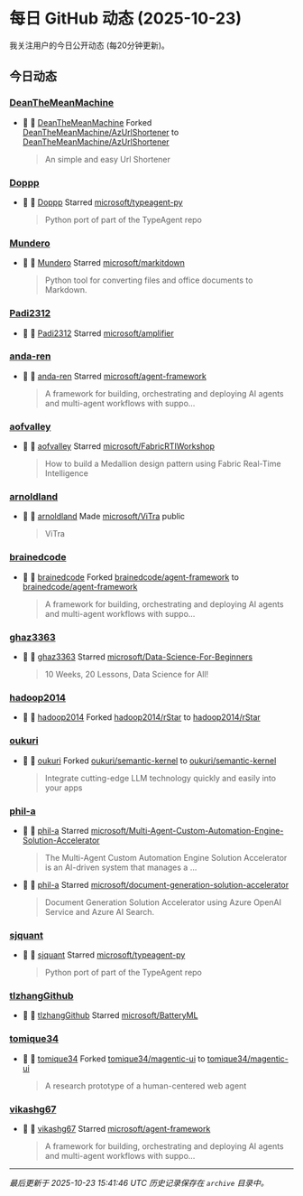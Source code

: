 # 每日 GitHub 动态 (2025-10-23)

我关注用户的今日公开动态 (每20分钟更新)。

## 今日动态

### [DeanTheMeanMachine](https://github.com/DeanTheMeanMachine)
- 🍴 👤 [DeanTheMeanMachine](https://github.com/DeanTheMeanMachine) Forked [DeanTheMeanMachine/AzUrlShortener](https://github.com/DeanTheMeanMachine/AzUrlShortener) to [DeanTheMeanMachine/AzUrlShortener](https://github.com/DeanTheMeanMachine/AzUrlShortener)
  > An simple and easy Url Shortener

### [Doppp](https://github.com/Doppp)
- 🌟 👤 [Doppp](https://github.com/Doppp) Starred [microsoft/typeagent-py](https://github.com/microsoft/typeagent-py)
  > Python port of part of the TypeAgent repo

### [Mundero](https://github.com/Mundero)
- 🌟 👤 [Mundero](https://github.com/Mundero) Starred [microsoft/markitdown](https://github.com/microsoft/markitdown)
  > Python tool for converting files and office documents to Markdown.

### [Padi2312](https://github.com/Padi2312)
- 🌟 👤 [Padi2312](https://github.com/Padi2312) Starred [microsoft/amplifier](https://github.com/microsoft/amplifier)

### [anda-ren](https://github.com/anda-ren)
- 🌟 👤 [anda-ren](https://github.com/anda-ren) Starred [microsoft/agent-framework](https://github.com/microsoft/agent-framework)
  > A framework for building, orchestrating and deploying AI agents and multi-agent workflows with suppo...

### [aofvalley](https://github.com/aofvalley)
- 🌟 👤 [aofvalley](https://github.com/aofvalley) Starred [microsoft/FabricRTIWorkshop](https://github.com/microsoft/FabricRTIWorkshop)
  > How to build a Medallion design pattern using Fabric Real-Time Intelligence

### [arnoldland](https://github.com/arnoldland)
- 🚀 👤 [arnoldland](https://github.com/arnoldland) Made [microsoft/ViTra](https://github.com/microsoft/ViTra) public
  > ViTra

### [brainedcode](https://github.com/brainedcode)
- 🍴 👤 [brainedcode](https://github.com/brainedcode) Forked [brainedcode/agent-framework](https://github.com/brainedcode/agent-framework) to [brainedcode/agent-framework](https://github.com/brainedcode/agent-framework)
  > A framework for building, orchestrating and deploying AI agents and multi-agent workflows with suppo...

### [ghaz3363](https://github.com/ghaz3363)
- 🌟 👤 [ghaz3363](https://github.com/ghaz3363) Starred [microsoft/Data-Science-For-Beginners](https://github.com/microsoft/Data-Science-For-Beginners)
  > 10 Weeks, 20 Lessons, Data Science for All!

### [hadoop2014](https://github.com/hadoop2014)
- 🍴 👤 [hadoop2014](https://github.com/hadoop2014) Forked [hadoop2014/rStar](https://github.com/hadoop2014/rStar) to [hadoop2014/rStar](https://github.com/hadoop2014/rStar)

### [oukuri](https://github.com/oukuri)
- 🍴 👤 [oukuri](https://github.com/oukuri) Forked [oukuri/semantic-kernel](https://github.com/oukuri/semantic-kernel) to [oukuri/semantic-kernel](https://github.com/oukuri/semantic-kernel)
  > Integrate cutting-edge LLM technology quickly and easily into your apps

### [phil-a](https://github.com/phil-a)
- 🌟 👤 [phil-a](https://github.com/phil-a) Starred [microsoft/Multi-Agent-Custom-Automation-Engine-Solution-Accelerator](https://github.com/microsoft/Multi-Agent-Custom-Automation-Engine-Solution-Accelerator)
  > The Multi-Agent Custom Automation Engine Solution Accelerator is an AI-driven system that manages a ...
- 🌟 👤 [phil-a](https://github.com/phil-a) Starred [microsoft/document-generation-solution-accelerator](https://github.com/microsoft/document-generation-solution-accelerator)
  > Document Generation Solution Accelerator using Azure OpenAI Service and Azure AI Search.

### [sjquant](https://github.com/sjquant)
- 🌟 👤 [sjquant](https://github.com/sjquant) Starred [microsoft/typeagent-py](https://github.com/microsoft/typeagent-py)
  > Python port of part of the TypeAgent repo

### [tlzhangGithub](https://github.com/tlzhangGithub)
- 🌟 👤 [tlzhangGithub](https://github.com/tlzhangGithub) Starred [microsoft/BatteryML](https://github.com/microsoft/BatteryML)

### [tomique34](https://github.com/tomique34)
- 🍴 👤 [tomique34](https://github.com/tomique34) Forked [tomique34/magentic-ui](https://github.com/tomique34/magentic-ui) to [tomique34/magentic-ui](https://github.com/tomique34/magentic-ui)
  > A research prototype of a human-centered web agent

### [vikashg67](https://github.com/vikashg67)
- 🌟 👤 [vikashg67](https://github.com/vikashg67) Starred [microsoft/agent-framework](https://github.com/microsoft/agent-framework)
  > A framework for building, orchestrating and deploying AI agents and multi-agent workflows with suppo...


---
*最后更新于 2025-10-23 15:41:46 UTC*
*历史记录保存在 `archive` 目录中。*
